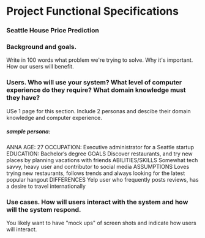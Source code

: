 # Project Functional Specifications
### Seattle House Price Prediction

### Background and goals. 
Write in 100 words what problem we're trying to solve. Why it's important. How our users will benefit.

### Users. Who will use your system? What level of computer experience do they require? What domain knowledge must they have?
USe 1 page for this section. Include 2 personas and descibe their domain knowledge and computer experience.
##### sample persona:
ANNA
AGE: 27
OCCUPATION: Executive administrator for a Seattle startup
EDUCATION: Bachelor’s degree
GOALS Discover restaurants, and try new places by planning vacations with friends
ABILITIES/SKILLS Somewhat tech savvy, heavy user and contributor to social media
ASSUMPTIONS Loves trying new restaurants, follows trends and always looking for the
latest popular hangout
DIFFERENCES Yelp user who frequently posts reviews, has a desire to travel internationally
### Use cases. How will users interact with the system and how will the system respond. 

You likely want to have "mock ups" of screen shots and indicate how users will interact.











